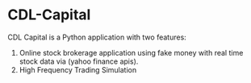 # CDL-Capital

CDL Capital is a Python application with two features:

1. Online stock brokerage application using fake money with real time stock data via (yahoo finance apis).
2. High Frequency Trading Simulation
